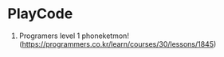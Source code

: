 # PlayCode
1. Programers level 1 phoneketmon! (https://programmers.co.kr/learn/courses/30/lessons/1845)
